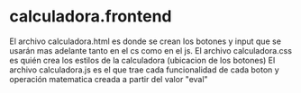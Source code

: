 # calculadora.frontend
El archivo calculadora.html es donde se crean los botones y input que se usarán mas adelante tanto en el cs como en el js.
El archivo calculadora.css es quién crea los estilos de la calculadora (ubicacion de los botones)
El archivo calculadora.js  es el que trae cada funcionalidad de cada boton y operación matematica creada a partir del valor "eval"
